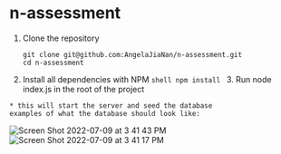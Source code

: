 # n-assessment

1. Clone the repository
    ```shell
    git clone git@github.com:AngelaJiaNan/n-assessment.git
    cd n-assessment
    ```
  2. Install all dependencies with NPM
    ```shell
    npm install
    ```
    3. Run node index.js in the root of the project
    
    * this will start the server and seed the database
    examples of what the database should look like:
    
![Screen Shot 2022-07-09 at 3 41 43 PM](https://user-images.githubusercontent.com/90875226/178124937-23e720f2-8d53-472e-a987-e767b31d6bc8.png)
![Screen Shot 2022-07-09 at 3 41 17 PM](https://user-images.githubusercontent.com/90875226/178124938-9a733f56-f703-457c-a0d5-eed747f7afa9.png)
    
    
